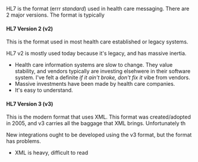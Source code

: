 <!--{Title:"HL7: Easier Than You Have Heard",Intro:"It's all about the arrays.",PublishedOn:"19-Sep-2015",Tags:["hl7"]}-->

HL7 is the format (errr *standard*) used in health care messaging. There are 2 major versions. The format is typically 

#### HL7 Version 2 (v2)

This is the format used in most health care established or legacy systems. 

HL7 v2 is mostly used today because it's legacy, and has massive inertia.

* Health care information systems are slow to change. They value stability, and vendors typically are investing elsehwere in their software system. I've felt a definite *if it ain't broke, don't fix it* vibe from vendors.
* Massive investments have been made by health care companies.
* It's easy to understand.


#### HL7 Version 3 (v3)

This is the modern format that uses XML. This format was created/adopted in 2005, and v3 carries all the baggage that XML brings. Unfortunately th

New integrations ought to be developed using the v3 format, but the format has problems.


* XML is heavy, difficult to read
